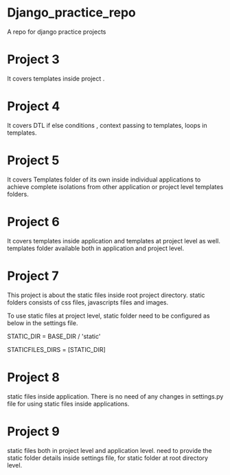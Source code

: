 # Django_practice_repo
A repo for django practice projects

# Project 3
 It covers templates inside project .

# Project 4
 It covers DTL if else conditions , context passing to templates, loops in templates.

# Project 5
 It covers Templates folder of its own inside individual applications to achieve complete isolations from other application or project level templates folders.

# Project 6
 It covers templates inside application and templates at project level as well. templates folder available both in application and project level.
    
# Project 7
 This project is about the static files inside root project directory. static folders consists of css files, javascripts files and images.
  
 To use static files at project level, static folder need to be configured as below in the settings file.

 STATIC_DIR = BASE_DIR / 'static'

 STATICFILES_DIRS = [STATIC_DIR]

# Project 8 

static files inside application. There is no need of any changes in settings.py file for using static files inside applications.

# Project 9

 static files both in project level and application level. need to provide the static folder details inside settings file, for static folder at root directory level.


